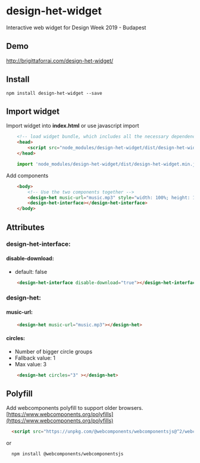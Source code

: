 # design-het-widget

Interactive web widget for Design Week 2019 - Budapest


## Demo

http://brigittaforrai.com/design-het-widget/

## Install

```
npm install design-het-widget --save
```

## Import widget

Import widget into **index.html** or use javascript import
```html
	<!-- load widget bundle, which includes all the necessary dependencies -->
	<head>
		<script src="node_modules/design-het-widget/dist/design-het-widget.min.js"></script>
	</head>
```
```javascript
	import 'node_modules/design-het-widget/dist/design-het-widget.min.js'
```
Add components
``` html
	<body>
		<!-- Use the two components together -->
	    <design-het music-url="music.mp3" style="width: 100%; height: 100%; position: fixed; left: 0; top: 0; z-index: -100;"></design-het>
	    <design-het-interface></design-het-interface>
	</body>
```

## Attributes

### design-het-interface:
#### disable-download:
- default: false
```html
	<design-het-interface disable-download="true"></design-het-interface>
```

### design-het:
#### music-url:
```html
	<design-het music-url="music.mp3"></design-het>
```
#### circles:
- Number of bigger circle groups
- Fallback value: 1
- Max value: 3
```html
	<design-het circles="3" ></design-het>
```

## Polyfill
Add webcomponents polyfill to support older browsers.
[https://www.webcomponents.org/polyfills](https://www.webcomponents.org/polyfills)
```html
  <script src="https://unpkg.com/@webcomponents/webcomponentsjs@^2/webcomponents-bundle.js"></script>
```
or
```
  npm install @webcomponents/webcomponentsjs
```
